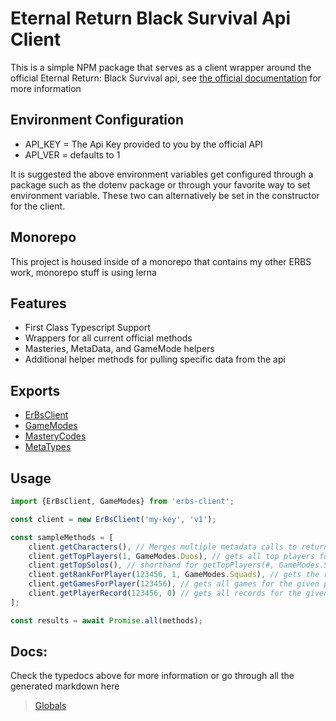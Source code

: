 # Eternal Return Black Survival Api Client

This is a simple NPM package that serves as a client wrapper around the official Eternal Return: Black Survival api, see [the official documentation](https://developer.eternalreturn.io/getting-started) for more information

## Environment Configuration
- API_KEY = The Api Key provided to you by the official API
- API_VER = defaults to 1

It is suggested the above environment variables get configured through a package such as the dotenv package or through your favorite way to set environment variable. These two can alternatively be set in the constructor for the client.

## Monorepo
This project is housed inside of a monorepo that contains my other ERBS work, monorepo stuff is using lerna

## Features
- First Class Typescript Support
- Wrappers for all current official methods
- Masteries, MetaData, and GameMode helpers
- Additional helper methods for pulling specific data from the api

## Exports
- [ErBsClient](/docs/classes/erbsclient.erbsclient-1.md)
- [GameModes](/docs/enums/erbsclient.gamemodes.md)
- [MasteryCodes](/docs/enums/erbsclient.masterycodes.md)
- [MetaTypes](/docs/enums/erbsclient.metayypes.md)

## Usage
```typescript
import {ErBsClient, GameModes} from 'erbs-client';

const client = new ErBsClient('my-key', 'v1');

const sampleMethods = [
    client.getCharacters(), // Merges multiple metadata calls to return all stats for all characters, no parameters
    client.getTopPlayers(1, GameModes.Duos), // gets all top players for a given season and game mode
    client.getTopSolos(), // shorthand for getTopPlayers(#, GameModes.Solos), same exists for squads and duos
    client.getRankForPlayer(123456, 1, GameModes.Squads), // gets the rank of the selected player for the given season and mode
    client.getGamesForPlayer(123456), // gets all games for the given player (pagination WIP) 
    client.getPlayerRecord(123456, 0) // gets all records for the given player for a given season 
];

const results = await Promise.all(methods);
```

## Docs:
Check the typedocs above for more information or go through all the generated markdown here
> [Globals](docs/globals.md)
